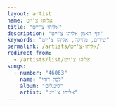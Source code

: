 ```yaml
---
layout: artist
name: אליהו צ'ייט
title: "אליהו צ'ייט"
description: "דף האמן אליהו צ'ייט"
keywords: "שירים, מוזיקה, אליהו צ'ייט"
permalink: /artists/אליהו-צ'ייט/
redirect_from:
  - /artists/list/אליהו צ'ייט
songs:
  - number: "46063"
    name: "לכה דודי"
    album: "סינגלים"
    artist: "אליהו צ'ייט"
---
```

